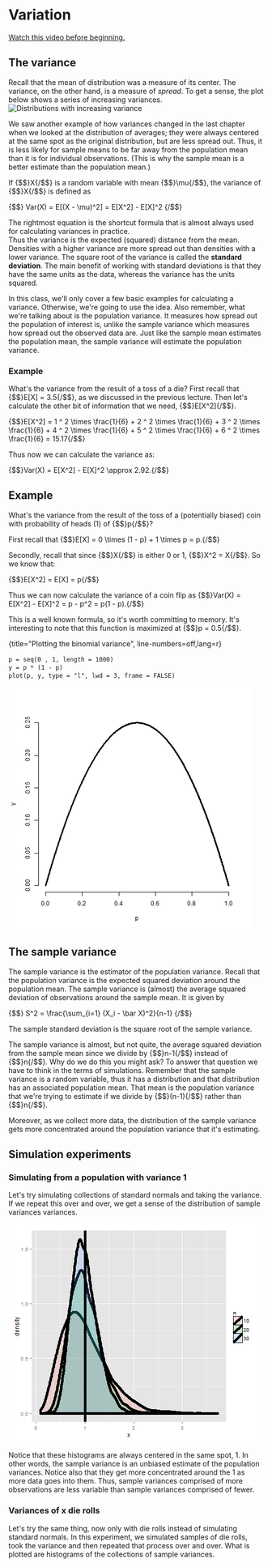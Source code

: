 
# Variation
[Watch this video before beginning.](http://youtu.be/oLQVU-VRiHo?list=PLpl-gQkQivXiBmGyzLrUjzsblmQsLtkzJ)

## The variance
Recall that the mean of distribution was a measure of its center.
The variance, on the other hand, is a measure of *spread*.
To get a sense, the plot below shows a series of increasing
variances.
![Distributions with increasing variance](images/variances.png)

We saw another example
of how variances changed in the last chapter when we looked at the distribution of averages; they were always centered
at the same spot as the original distribution, but are less spread out.
Thus, it is less likely for sample means to be far away from the population
mean than it is for individual observations. (This is why the sample mean is
  a better estimate than the population mean.)

If {$$}X{/$$} is a random variable with mean {$$}\mu{/$$}, the variance of
{$$}X{/$$} is defined as

{$$}
Var(X) = E[(X - \mu)^2] = E[X^2] - E[X]^2
{/$$}

The rightmost equation is the shortcut formula that is almost always used
for calculating variances in practice.  
Thus the variance is the expected (squared) distance from the mean.  
Densities with a higher variance are more spread out than densities with
a lower variance. The square root of the variance is called the
**standard deviation**. The main benefit of working with standard deviations
is that they have the same units as the data, whereas the variance has the
units squared.

In this class, we'll only cover a few basic examples for calculating a variance.
Otherwise, we're going to use the idea. Also remember, what we're talking
about is the population variance. It measures how spread out the population
of interest is, unlike the sample variance which measures how spread out the
observed data are. Just like the sample mean estimates the
population mean, the sample variance will estimate the population variance.



### Example

What's the variance from the result of a toss of a die?
First recall that {$$}E[X] = 3.5{/$$}, as we discussed in the previous lecture.
Then let's calculate the other bit of information that we need, {$$}E[X^2]{/$$}.

{$$}E[X^2] = 1 ^ 2 \times \frac{1}{6} + 2 ^ 2 \times \frac{1}{6} + 3 ^ 2 \times \frac{1}{6} + 4 ^ 2 \times \frac{1}{6} + 5 ^ 2 \times \frac{1}{6} + 6 ^ 2 \times \frac{1}{6} = 15.17{/$$}

Thus now we can calculate the variance as:

{$$}Var(X) = E[X^2] - E[X]^2 \approx 2.92.{/$$}


## Example

What's the variance from the result of the toss of a
(potentially biased) coin with probability of heads (1) of {$$}p{/$$}?

First recall that
{$$}E[X] = 0 \times (1 - p) + 1 \times p = p.{/$$}

Secondly, recall that since {$$}X{/$$} is either 0 or 1,
{$$}X^2 = X{/$$}. So we know that:

{$$}E[X^2] = E[X] = p{/$$}

Thus we can now calculate the variance of a coin flip as
{$$}Var(X) = E[X^2] - E[X]^2 = p - p^2 = p(1 - p).{/$$}

This is a well known formula, so it's worth committing
to memory. It's interesting to note that this function is
maximized at {$$}p = 0.5{/$$}.

{title="Plotting the binomial variance", line-numbers=off,lang=r}
~~~
p = seq(0 , 1, length = 1000)
y = p * (1 - p)
plot(p, y, type = "l", lwd = 3, frame = FALSE)
~~~

![Plot of the binomial variance](images/binomialVariance.png)

## The sample variance
The sample variance is the estimator of the population
variance. Recall that the population variance is the
expected squared deviation around the population mean.
The sample variance is (almost) the average squared deviation
of observations around the sample mean. It is given by

{$$}
S^2 = \frac{\sum_{i=1} (X_i - \bar X)^2}{n-1}
{/$$}

The sample standard deviation is the square root of the sample variance.

The sample variance is almost, but not quite, the average squared deviation from
the sample mean since we divide by {$$}n-1{/$$} instead of
{$$}n{/$$}. Why do we do this you might ask? To answer that question
we have to think in the terms of simulations. Remember that the
sample variance is a random variable, thus it has a distribution
and that distribution has an associated population mean. That
mean is the population variance that we're trying to estimate
if we divide by {$$}(n-1){/$$} rather than {$$}n{/$$}.

Moreover, as we collect more data, the distribution of the
sample variance gets more concentrated around the population
variance that it's estimating.

## Simulation experiments
### Simulating from a population with variance 1
Let's try simulating collections of standard normals and taking the variance.
If we repeat this over and over, we get a sense of the distribution of
sample variances variances.

![Simulation of variances of samples of standard normals](images/normalVariances.png)

Notice that these histograms are always centered in the same spot, 1. In
other words, the sample variance is an unbiased estimate of the population
variances. Notice also that they get more concentrated around the 1 as
more data goes into them. Thus, sample variances comprised of more observations
are less variable than sample variances comprised of fewer.

### Variances of x die rolls
Let's try the same thing, now only with die rolls instead of simulating standard
normals. In this experiment, we simulated samples of die rolls, took the
variance and then repeated that process over and over. What is plotted
are histograms of the collections of sample variances.



<!--

---

## Recall the mean
- Recall that the average of random sample from a population
is itself a random variable
- We know that this distribution is centered around the population
mean, $E[\bar X] = \mu$
- We also know what its variance is $Var(\bar X) = \sigma^2 / n$
- This is very useful, since we don't have repeat sample means
to get its variance; now we know how it relates to
the population variance
- We call the standard deviation of a statistic a standard error

---
## To summarize
- The sample variance, $S^2$, estimates the population variance, $\sigma^2$
- The distribution of the sample variance is centered around $\sigma^2$
- The variance of the sample mean is $\sigma^2 / n$
  - Its logical estimate is $s^2 / n$
  - The logical estimate of the standard error is $S / \sqrt{n}$
- $S$, the standard deviation, talks about how variable the population is
- $S/\sqrt{n}$, the standard error, talks about how variable averages of random samples of size $n$ from the population are

---
## Simulation example
Standard normals have variance 1; means of $n$ standard normals
have standard deviation $1/\sqrt{n}$


```r
nosim <- 1000
n <- 10
sd(apply(matrix(rnorm(nosim * n), nosim), 1, mean))
```

```
## [1] 0.3156
```

```r
1 / sqrt(n)
```

```
## [1] 0.3162
```


---
## Simulation example
Standard uniforms have variance $1/12$; means of
random samples of $n$ uniforms have sd $1/\sqrt{12 \times n}$



```r
nosim <- 1000
n <- 10
sd(apply(matrix(runif(nosim * n), nosim), 1, mean))
```

```
## [1] 0.09017
```

```r
1 / sqrt(12 * n)
```

```
## [1] 0.09129
```


---
## Simulation example
Poisson(4) have variance $4$; means of
random samples of $n$ Poisson(4) have sd $2/\sqrt{n}$



```r
nosim <- 1000
n <- 10
sd(apply(matrix(rpois(nosim * n, 4), nosim), 1, mean))
```

```
## [1] 0.6219
```

```r
2 / sqrt(n)
```

```
## [1] 0.6325
```


---
## Simulation example
Fair coin flips have variance $0.25$; means of
random samples of $n$ coin flips have sd $1 / (2 \sqrt{n})$



```r
nosim <- 1000
n <- 10
sd(apply(matrix(sample(0 : 1, nosim * n, replace = TRUE),
                nosim), 1, mean))
```

```
## [1] 0.1587
```

```r
1 / (2 * sqrt(n))
```

```
## [1] 0.1581
```

---
## Data example

```r
library(UsingR); data(father.son);
x <- father.son$sheight
n<-length(x)
```

---
## Plot of the son's heights
<img src="assets/fig/unnamed-chunk-9.png" title="plot of chunk unnamed-chunk-9" alt="plot of chunk unnamed-chunk-9" style="display: block; margin: auto;" />

---
## Let's interpret these numbers

```r
round(c(var(x), var(x) / n, sd(x), sd(x) / sqrt(n)),2)
```

```
## [1] 7.92 0.01 2.81 0.09
```

<img src="assets/fig/unnamed-chunk-11.png" title="plot of chunk unnamed-chunk-11" alt="plot of chunk unnamed-chunk-11" style="display: block; margin: auto;" />


---
## Summarizing what we know about variances
- The sample variance estimates the population variance
- The distribution of the sample variance is centered at
what its estimating
- It gets more concentrated around the population variance with larger sample sizes
- The variance of the sample mean is the population variance
divided by $n$
  - The square root is the standard error
- It turns out that we can say a lot about the distribution of
averages from random samples,
even though we only get one to look at in a given data set
-->
